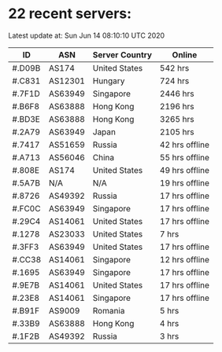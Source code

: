 # 22 recent servers:

Latest update at: Sun Jun 14 08:10:10 UTC 2020

| ID | ASN | Server Country | Online |
| -- | --- | -------------- | ------ |
| #.D09B | AS174 | United States | 542 hrs |
| #.C831 | AS12301 | Hungary | 724 hrs |
| #.7F1D | AS63949 | Singapore | 2446 hrs |
| #.B6F8 | AS63888 | Hong Kong | 2196 hrs |
| #.BD3E | AS63888 | Hong Kong | 3265 hrs |
| #.2A79 | AS63949 | Japan | 2105 hrs |
| #.7417 | AS51659 | Russia | 42 hrs offline |
| #.A713 | AS56046 | China | 55 hrs offline |
| #.808E | AS174 | United States | 49 hrs offline |
| #.5A7B | N/A | N/A | 19 hrs offline |
| #.8726 | AS49392 | Russia | 17 hrs offline |
| #.FC0C | AS63949 | Singapore | 17 hrs offline |
| #.29C4 | AS14061 | United States | 17 hrs offline |
| #.1278 | AS23033 | United States | 7 hrs |
| #.3FF3 | AS63949 | United States | 17 hrs offline |
| #.CC38 | AS14061 | Singapore | 12 hrs offline |
| #.1695 | AS63949 | Singapore | 17 hrs offline |
| #.9E7B | AS14061 | United States | 17 hrs offline |
| #.23E8 | AS14061 | Singapore | 17 hrs offline |
| #.B91F | AS9009 | Romania | 5 hrs |
| #.33B9 | AS63888 | Hong Kong | 4 hrs |
| #.1F2B | AS49392 | Russia | 3 hrs |

